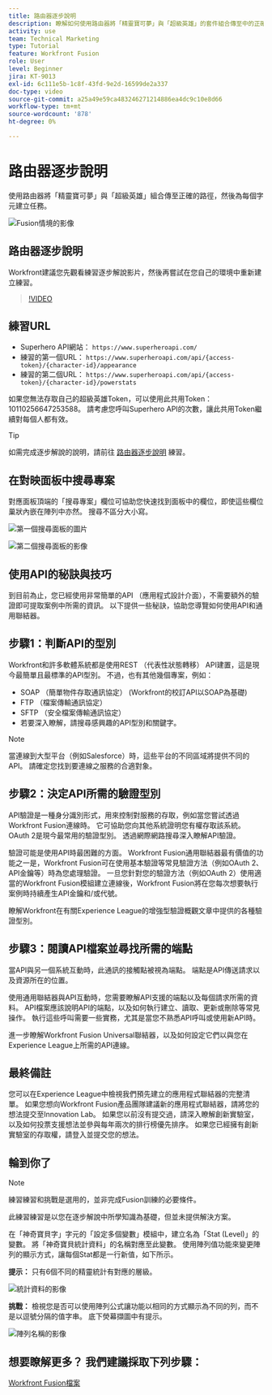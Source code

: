 ```yaml
---
title: 路由器逐步說明
description: 瞭解如何使用路由器將「精靈寶可夢」與「超級英雄」的套件組合傳至中的正確路徑 [!DNL Adobe Workfront Fusion].
activity: use
team: Technical Marketing
type: Tutorial
feature: Workfront Fusion
role: User
level: Beginner
jira: KT-9013
exl-id: 6c111e5b-1c8f-43fd-9e2d-16599de2a337
doc-type: video
source-git-commit: a25a49e59ca483246271214886ea4dc9c10e8d66
workflow-type: tm+mt
source-wordcount: '878'
ht-degree: 0%

---
```


# 路由器逐步說明

使用路由器將「精靈寶可夢」與「超級英雄」組合傳至正確的路徑，然後為每個字元建立任務。

![Fusion情境的影像](assets/universal-connectors-and-routing-2.png)

## 路由器逐步說明

Workfront建議您先觀看練習逐步解說影片，然後再嘗試在您自己的環境中重新建立練習。

>[!VIDEO](https://video.tv.adobe.com/v/335272/?quality=12&learn=on)

## 練習URL

* Superhero API網站： `https://www.superheroapi.com/`
* 練習的第一個URL： `https://www.superheroapi.com/api/{access-token}/{character-id}/appearance`
* 練習的第二個URL： `https://www.superheroapi.com/api/{access-token}/{character-id}/powerstats`

如果您無法存取自己的超級英雄Token，可以使用此共用Token：10110256647253588。 請考慮您呼叫Superhero API的次數，讓此共用Token繼續對每個人都有效。

>[!TIP]
>
>如需完成逐步解說的說明，請前往 [路由器逐步說明](https://experienceleague.adobe.com/docs/workfront-learn/tutorials-workfront/fusion/exercises/routers.html?lang=en) 練習。


## 在對映面板中搜尋專案

對應面板頂端的「搜尋專案」欄位可協助您快速找到面板中的欄位，即使這些欄位巢狀內嵌在陣列中亦然。 搜尋不區分大小寫。

![第一個搜尋面板的圖片](assets/universal-connectors-and-routing-3.png)

![第二個搜尋面板的影像](assets/universal-connectors-and-routing-4.png)

## 使用API的秘訣與技巧

到目前為止，您已經使用非常簡單的API （應用程式設計介面），不需要額外的驗證即可提取案例中所需的資訊。 以下提供一些秘訣，協助您導覽如何使用API和通用聯結器。

## 步驟1：判斷API的型別

Workfront和許多軟體系統都是使用REST （代表性狀態轉移） API建置，這是現今最簡單且最標準的API型別。 不過，也有其他幾個專案，例如：

* SOAP （簡單物件存取通訊協定） (Workfront的校訂API以SOAP為基礎)
* FTP （檔案傳輸通訊協定）
* SFTP （安全檔案傳輸通訊協定）
* 若要深入瞭解，請搜尋感興趣的API型別和關鍵字。

>[!NOTE]
>
>當連線到大型平台（例如Salesforce）時，這些平台的不同區域將提供不同的API。 請確定您找到要連線之服務的合適對象。

## 步驟2：決定API所需的驗證型別

API驗證是一種身分識別形式，用來控制對服務的存取，例如當您嘗試透過Workfront Fusion連線時。 它可協助您向其他系統證明您有權存取該系統。 OAuth 2是現今最常用的驗證型別。 透過網際網路搜尋深入瞭解API驗證。

驗證可能是使用API時最困難的方面。 Workfront Fusion通用聯結器最有價值的功能之一是，Workfront Fusion可在使用基本驗證等常見驗證方法（例如OAuth 2、API金鑰等）時為您處理驗證。 一旦您針對您的驗證方法（例如OAuth 2）使用適當的Workfront Fusion模組建立連線後，Workfront Fusion將在您每次想要執行案例時持續產生API金鑰和/或代號。

瞭解Workfront在有關Experience League的增強型驗證概觀文章中提供的各種驗證型別。

## 步驟3：閱讀API檔案並尋找所需的端點

當API與另一個系統互動時，此通訊的接觸點被視為端點。 端點是API傳送請求以及資源所在的位置。

使用通用聯結器與API互動時，您需要瞭解API支援的端點以及每個請求所需的資料。 API檔案應該說明API的端點，以及如何執行建立、讀取、更新或刪除等常見操作。 執行這些呼叫需要一些實務，尤其是當您不熟悉API呼叫或使用新API時。

進一步瞭解Workfront Fusion Universal聯結器，以及如何設定它們以與您在Experience League上所需的API連線。

## 最終備註

您可以在Experience League中檢視我們預先建立的應用程式聯結器的完整清單。 如果您想向Workfront Fusion產品團隊建議新的應用程式聯結器，請將您的想法提交至Innovation Lab。 如果您以前沒有提交過，請深入瞭解創新實驗室，以及如何投票支援想法並參與每年兩次的排行榜優先排序。 如果您已經擁有創新實驗室的存取權，請登入並提交您的想法。

## 輪到你了

>[!NOTE]
>
>練習練習和挑戰是選用的，並非完成Fusion訓練的必要條件。

此練習練習是以您在逐步解說中所學知識為基礎，但並未提供解決方案。

在「神奇寶貝字」字元的「設定多個變數」模組中，建立名為「Stat (Level)」的變數。 將「神奇寶貝統計資料」的名稱對應至此變數。 使用陣列值功能來變更陣列的顯示方式，讓每個Stat都是一行新值，如下所示。

**提示：** 只有6個不同的精靈統計有對應的層級。

![統計資料的影像](assets/universal-connectors-and-routing-5.png)

**挑戰：** 檢視您是否可以使用陣列公式讓功能以相同的方式顯示為不同的列，而不是以逗號分隔的值字串。 底下熒幕擷圖中有提示。

![陣列名稱的影像](assets/universal-connectors-and-routing-6.png)

## 想要瞭解更多？ 我們建議採取下列步驟：

[Workfront Fusion檔案](https://experienceleague.adobe.com/docs/workfront/using/adobe-workfront-fusion/workfront-fusion-2.html?lang=en)
